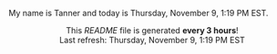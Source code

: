 My name is Tanner and today is Thursday, November 9, 1:19 PM EST.

<p align="center">This <i>README</i> file is generated <b>every 3 hours</b>!</br>Last refresh: Thursday, November 9, 1:19 PM EST<br /></p>
